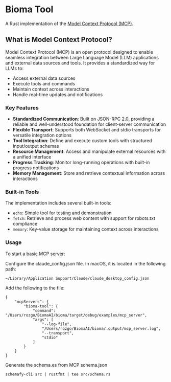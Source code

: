 # Bioma Tool

A Rust implementation of the [Model Context Protocol (MCP)](https://modelcontextprotocol.io).

## What is Model Context Protocol?

Model Context Protocol (MCP) is an open protocol designed to enable seamless integration between Large Language Model (LLM) applications and external data sources and tools. It provides a standardized way for LLMs to:

- Access external data sources
- Execute tools and commands
- Maintain context across interactions
- Handle real-time updates and notifications

### Key Features

- **Standardized Communication**: Built on JSON-RPC 2.0, providing a reliable and well-understood foundation for client-server communication
- **Flexible Transport**: Supports both WebSocket and stdio transports for versatile integration options
- **Tool Integration**: Define and execute custom tools with structured input/output schemas
- **Resource Management**: Access and manipulate external resources with a unified interface
- **Progress Tracking**: Monitor long-running operations with built-in progress notifications
- **Memory Management**: Store and retrieve contextual information across interactions

### Built-in Tools

The implementation includes several built-in tools:

- `echo`: Simple tool for testing and demonstration
- `fetch`: Retrieve and process web content with support for robots.txt compliance
- `memory`: Key-value storage for maintaining context across interactions

### Usage

To start a basic MCP server:

Configure the claude_config.json file. In macOS, it is located in the following path:
```
~/Library/Application Support/Claude/claude_desktop_config.json
```

Add the following to the file:
```
{
    "mcpServers": {
        "bioma-tool": {
            "command": "/Users/rozgo/BiomaAI/bioma/target/debug/examples/mcp_server",
            "args": [
                "--log-file",
                "/Users/rozgo/BiomaAI/bioma/.output/mcp_server.log",
                "--transport",
                "stdio"
            ]
        }
    }
}
```

Generate the schema.es from MCP schema.json
```
schemafy-cli src | rustfmt | tee src/schema.rs
```

